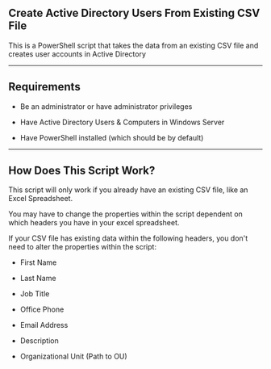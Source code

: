 ## Create Active Directory Users From Existing CSV File

This is a PowerShell script that takes the data from an existing CSV file and creates user accounts in Active Directory 

---

## Requirements

- Be an administrator or have administrator privileges

- Have Active Directory Users & Computers in Windows Server

- Have PowerShell installed (which should be by default)

---

## How Does This Script Work?


This script will only work if you already have an existing CSV file, like an Excel Spreadsheet. 

You may have to change the properties within the script dependent on which headers you have in your excel spreadsheet. 

If your CSV file has existing data within the following headers, you don't need to alter the properties within the script:

- First Name

- Last Name

- Job Title

- Office Phone

- Email Address

- Description

- Organizational Unit (Path to OU)


